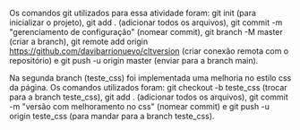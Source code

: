 Os comandos git utilizados para essa atividade foram: git init (para inicializar o projeto), git add . (adicionar todos os arquivos), git commit -m "gerenciamento de configuração"
(nomear commit), git branch -M master (criar a branch), git remote add origin https://github.com/davibarrionuevo/cltversion (criar conexão remota com o repositório) e git push -u origin master
(enviar para a branch main).

Na segunda branch (teste_css) foi implementada uma melhoria no estilo css da página. Os comandos utilizados foram: git checkout -b teste_css (trocar para a branch teste_css), git add .
(adicionar todos os arquivos), git commit -m "versão com melhoramento no css" (nomear commit) e git push -u origin teste_css (para mandar para a branch teste_css).
